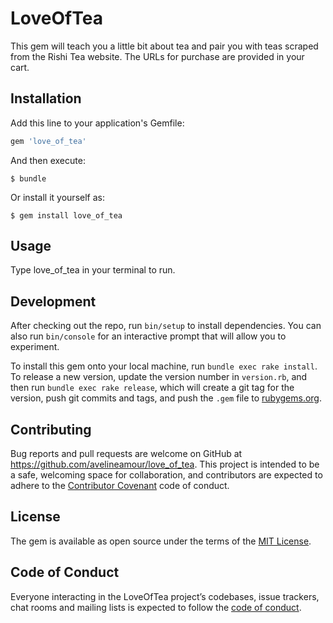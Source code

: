 # LoveOfTea

This gem will teach you a little bit about tea and pair you with teas scraped from the Rishi Tea website. The URLs for purchase are provided in your cart.

## Installation

Add this line to your application's Gemfile:

```ruby
gem 'love_of_tea'
```

And then execute:

    $ bundle

Or install it yourself as:

    $ gem install love_of_tea

## Usage

Type love_of_tea in your terminal to run.

## Development

After checking out the repo, run `bin/setup` to install dependencies. You can also run `bin/console` for an interactive prompt that will allow you to experiment.

To install this gem onto your local machine, run `bundle exec rake install`. To release a new version, update the version number in `version.rb`, and then run `bundle exec rake release`, which will create a git tag for the version, push git commits and tags, and push the `.gem` file to [rubygems.org](https://rubygems.org).

## Contributing

Bug reports and pull requests are welcome on GitHub at https://github.com/avelineamour/love_of_tea. This project is intended to be a safe, welcoming space for collaboration, and contributors are expected to adhere to the [Contributor Covenant](http://contributor-covenant.org) code of conduct.

## License

The gem is available as open source under the terms of the [MIT License](https://opensource.org/licenses/MIT).

## Code of Conduct

Everyone interacting in the LoveOfTea project’s codebases, issue trackers, chat rooms and mailing lists is expected to follow the [code of conduct](https://github.com/avelineamour/love_of_tea/blob/master/CODE_OF_CONDUCT.md).
